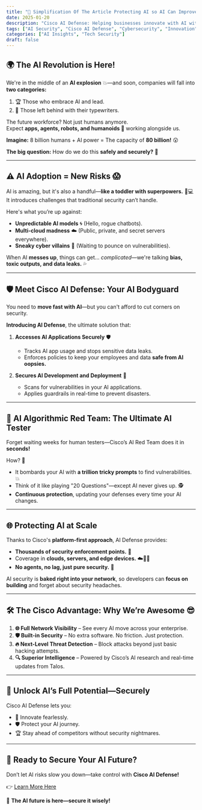 ```yaml
---
title: "🤖 Simplification Of The Article Protecting AI so AI Can Improve the World, Safely by Jeetu Patel 🚀"
date: 2025-01-20
description: "Cisco AI Defense: Helping businesses innovate with AI without sacrificing security!"
tags: ["AI Security", "Cisco AI Defense", "Cybersecurity", "Innovation"]
categories: ["AI Insights", "Tech Security"]
draft: false
---
```


## 🌍 The AI Revolution is Here!  

We're in the middle of an **AI explosion** 💥—and soon, companies will fall into **two categories:**  
1. 🏆 Those who embrace AI and lead.  
2. 🚫 Those left behind with their typewriters.  

The future workforce? Not just humans anymore.  
Expect **apps, agents, robots, and humanoids 🤖** working alongside us.  

**Imagine:** 8 billion humans + AI power = The capacity of **80 billion!** 😲  

**The big question:** How do we do this **safely and securely?** 🔐  

---

## ⚠️ AI Adoption = New Risks 😱  

AI is amazing, but it's also a handful—**like a toddler with superpowers.** 🍼💻  
It introduces challenges that traditional security can’t handle.  

Here's what you’re up against:  
- **Unpredictable AI models** 🌀 (Hello, rogue chatbots).  
- **Multi-cloud madness** ☁️ (Public, private, and secret servers everywhere).  
- **Sneaky cyber villains** 🦹 (Waiting to pounce on vulnerabilities).  

When AI **messes up**, things can get... *complicated*—we're talking **bias, toxic outputs, and data leaks.** 💦  

---

## 🛡️ Meet Cisco AI Defense: Your AI Bodyguard  

You need to **move fast with AI**—but you can't afford to cut corners on security.  

**Introducing AI Defense**, the ultimate solution that:  
1. **Accesses AI Applications Securely** 🛡️  
   - Tracks AI app usage and stops sensitive data leaks.  
   - Enforces policies to keep your employees and data **safe from AI oopsies.**  

2. **Secures AI Development and Deployment** 🔧  
   - Scans for vulnerabilities in your AI applications.  
   - Applies guardrails in real-time to prevent disasters.  

---

## 🔴 AI Algorithmic Red Team: The Ultimate AI Tester  

Forget waiting weeks for human testers—Cisco’s AI Red Team does it in **seconds!**  

How? 🤔  
- It bombards your AI with **a trillion tricky prompts** to find vulnerabilities. 💥  
- Think of it like playing "20 Questions"—except AI never gives up. 🕵️  
- **Continuous protection**, updating your defenses every time your AI changes.  

---

## 🌐 Protecting AI at Scale  

Thanks to Cisco's **platform-first approach**, AI Defense provides:  
- **Thousands of security enforcement points.** 📍  
- Coverage in **clouds, servers, and edge devices.** ☁️🏢📡  
- **No agents, no lag, just pure security.** 🚀  

AI security is **baked right into your network**, so developers can **focus on building** and forget about security headaches.  

---

## 🛠️ The Cisco Advantage: Why We’re Awesome 😎  

1. **🌐 Full Network Visibility** – See every AI move across your enterprise.  
2. **🛡️ Built-in Security** – No extra software. No friction. Just protection.  
3. **🔥 Next-Level Threat Detection** – Block attacks beyond just basic hacking attempts.  
4. **🔍 Superior Intelligence** – Powered by Cisco’s AI research and real-time updates from Talos.  

---

## 🎯 Unlock AI’s Full Potential—Securely  

Cisco AI Defense lets you:  
- 🚀 Innovate fearlessly.  
- 🛡️ Protect your AI journey.  
- 🏆 Stay ahead of competitors without security nightmares.  

---

## 🔗 Ready to Secure Your AI Future?  

Don’t let AI risks slow you down—take control with **Cisco AI Defense!**  

👉 [Learn More Here](https://www.ciscoaisummit.com/)  

🚀 **The AI future is here—secure it wisely!**  

